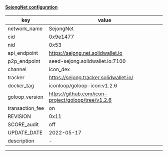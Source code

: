 #### [SejongNet configuration](https://networkinfo.solidwallet.io/node_info/SejongNet/default_configure.yml)
|key|value|
|---|---|
|network_name|SejongNet|
|cid|0x9e1477|
|nid|0x53|
|api_endpoint|https://sejong.net.solidwallet.io|
|p2p_endpoint|seed-sejong.solidwallet.io:7100|
|channel|icon_dex|
|tracker|https://sejong.tracker.solidwallet.io/|
|docker_tag|iconloop/goloop-icon:v1.2.6|
|goloop_version|https://github.com/icon-project/goloop/tree/v1.2.6|
|transaction_fee|on|
|REVISION|0x11|
|SCORE_audit|off|
|UPDATE_DATE|2022-05-17|
|description|-|
---
